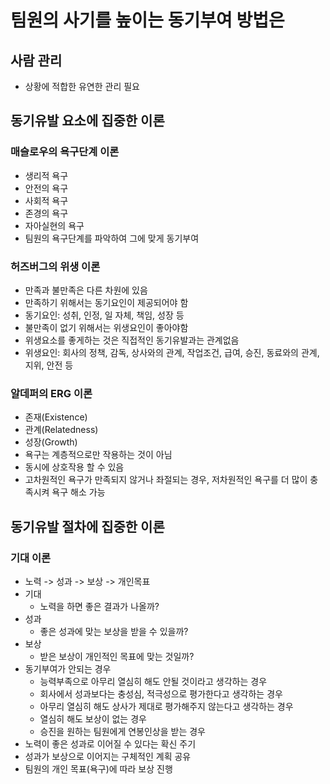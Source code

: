 # 팀원의 사기를 높이는 동기부여 방법은

## 사람 관리

- 상황에 적합한 유연한 관리 필요

## 동기유발 요소에 집중한 이론

### 매슬로우의 욕구단계 이론

- 생리적 욕구
- 안전의 욕구
- 사회적 욕구
- 존경의 욕구
- 자아실현의 욕구
- 팀원의 욕구단계를 파악하여 그에 맞게 동기부여

### 허즈버그의 위생 이론

- 만족과 불만족은 다른 차원에 있음
- 만족하기 위해서는 동기요인이 제공되어야 함
- 동기요인: 성취, 인정, 일 자체, 책임, 성장 등
- 불만족이 없기 위해서는 위생요인이 좋아야함
- 위생요소를 좋게하는 것은 직접적인 동기유발과는 관계없음
- 위생요인: 회사의 정책, 감독, 상사와의 관계, 작업조건, 급여, 승진, 동료와의 관계, 지위, 안전 등

### 알데퍼의 ERG 이론

- 존재(Existence)
- 관계(Relatedness)
- 성장(Growth)
- 욕구는 계층적으로만 작용하는 것이 아님
- 동시에 상호작용 할 수 있음
- 고차원적인 욕구가 만족되지 않거나 좌절되는 경우, 저차원적인 욕구를 더 많이 충족시켜 욕구 해소 가능

## 동기유발 절차에 집중한 이론

### 기대 이론

- 노력 -> 성과 -> 보상 -> 개인목표
- 기대
  - 노력을 하면 좋은 결과가 나올까?
- 성과
  - 좋은 성과에 맞는 보상을 받을 수 있을까?
- 보상
  - 받은 보상이 개인적인 목표에 맞는 것일까?
- 동기부여가 안되는 경우
  - 능력부족으로 아무리 열심히 해도 안될 것이라고 생각하는 경우
  - 회사에서 성과보다는 충성심, 적극성으로 평가한다고 생각하는 경우
  - 아무리 열심히 해도 상사가 제대로 평가해주지 않는다고 생각하는 경우
  - 열심히 해도 보상이 없는 경우
  - 승진을 원하는 팀원에게 연봉인상을 받는 경우
- 노력이 좋은 성과로 이어질 수 있다는 확신 주기
- 성과가 보상으로 이어지는 구체적인 계획 공유
- 팀원의 개인 목표(욕구)에 따라 보상 진행
